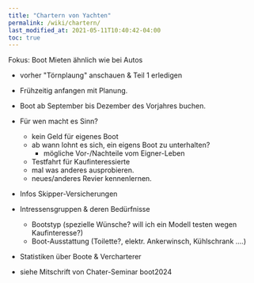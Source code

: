 ```yaml
---
title: "Chartern von Yachten"
permalink: /wiki/chartern/
last_modified_at: 2021-05-11T10:40:42-04:00
toc: true
---
```


Fokus: Boot Mieten ähnlich wie bei Autos
- vorher "Törnplaung" anschauen & Teil 1 erledigen

- Frühzeitig anfangen mit Planung.
- Boot ab September bis Dezember des Vorjahres buchen.

- Für wen macht es Sinn?
    - kein Geld für eigenes Boot
    - ab wann lohnt es sich, ein eigens Boot zu unterhalten? 
        + mögliche Vor-/Nachteile vom Eigner-Leben
    - Testfahrt für Kaufinteressierte
    - mal was anderes ausprobieren.
    - neues/anderes Revier kennenlernen.

- Infos Skipper-Versicherungen

- Intressensgruppen & deren Bedürfnisse
    * Bootstyp (spezielle Wünsche? will ich ein Modell testen wegen Kaufinteresse?)
    * Boot-Ausstattung (Toilette?, elektr. Ankerwinsch, Kühlschrank ....)

- Statistiken über Boote & Vercharterer

- siehe Mitschrift von Chater-Seminar boot2024